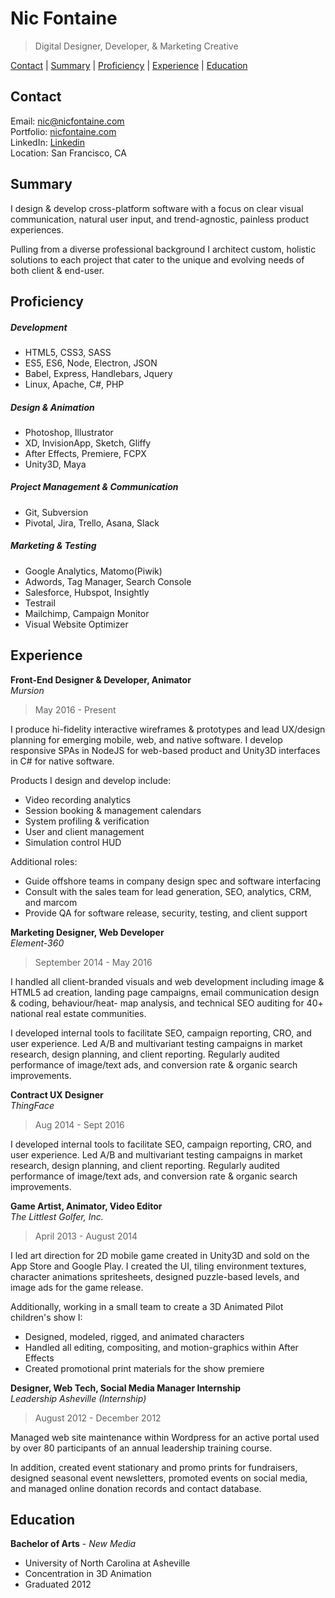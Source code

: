 # Nic Fontaine

> Digital Designer, Developer, & Marketing Creative   

[Contact](https://github.com/ngpfontaine/resume/blob/master/readme.md#contact)  |  [Summary](https://github.com/ngpfontaine/resume/blob/master/readme.md#summary)  |  [Proficiency](https://github.com/ngpfontaine/resume/blob/master/readme.md#proficiency)  |  [Experience](https://github.com/ngpfontaine/resume/blob/master/readme.md#experience)  |  [Education](https://github.com/ngpfontaine/resume/blob/master/readme.md#education)


## Contact

Email: [nic@nicfontaine.com](mailto:nic@nicfontaine.com)   
Portfolio: [nicfontaine.com](https://nicfontaine.com)   
LinkedIn: [Linkedin](https://www.linkedin.com/in/nic-fontaine-67304062/)   
Location: San Francisco, CA

## Summary

I design & develop cross-platform software with a focus on clear visual communication, natural user input, and trend-agnostic, painless product experiences.   

Pulling from a diverse professional background I architect custom, holistic solutions to each project that cater to the unique and evolving needs of both client & end-user.   

## Proficiency

##### Development
- HTML5, CSS3, SASS
- ES5, ES6, Node, Electron, JSON
- Babel, Express, Handlebars, Jquery
- Linux, Apache, C#, PHP

##### Design & Animation
- Photoshop, Illustrator
- XD, InvisionApp, Sketch, Gliffy
- After Effects, Premiere, FCPX
- Unity3D, Maya

##### Project Management & Communication
- Git, Subversion
- Pivotal, Jira, Trello, Asana, Slack

##### Marketing & Testing
- Google Analytics, Matomo(Piwik)
- Adwords, Tag Manager, Search Console
- Salesforce, Hubspot, Insightly
- Testrail
- Mailchimp, Campaign Monitor
- Visual Website Optimizer

## Experience

**Front-End Designer & Developer, Animator**   
_Mursion_   
> May 2016 - Present   

I produce hi-fidelity interactive wireframes & prototypes and lead UX/design planning for emerging mobile, web, and native software. I develop responsive SPAs in NodeJS for web-based product and Unity3D interfaces in C# for native software.   

Products I design and develop include:    
- Video recording analytics
- Session booking & management calendars
- System profiling & verification
- User and client management
- Simulation control HUD

Additional roles:     
- Guide offshore teams in company design spec and software interfacing
- Consult with the sales team for lead generation, SEO, analytics, CRM, and marcom
- Provide QA for software release, security, testing, and client support


**Marketing Designer, Web Developer**   
_Element-360_   
> September 2014 - May 2016   

I handled all client-branded visuals and web development including image & HTML5 ad creation, landing page campaigns, email communication design & coding, behaviour/heat- map analysis, and technical SEO auditing for 40+ national real estate communities.     

I developed internal tools to facilitate SEO, campaign reporting, CRO, and user experience. Led A/B and multivariant testing campaigns in market research, design planning, and client reporting. Regularly audited performance of image/text ads, and conversion rate & organic search improvements.    

**Contract UX Designer**   
_ThingFace_
> Aug 2014 - Sept 2016   

I developed internal tools to facilitate SEO, campaign reporting, CRO, and user experience. Led A/B and multivariant testing campaigns in market research, design planning, and client reporting. Regularly audited performance of image/text ads, and conversion rate & organic search improvements.    

**Game Artist, Animator, Video Editor**   
_The Littlest Golfer, Inc._   
> April 2013 - August 2014   

I led art direction for 2D mobile game created in Unity3D and sold on the App Store and Google Play. I created the UI, tiling environment textures, character animations spritesheets, designed puzzle-based levels, and image ads for the game release.    

Additionally, working in a small team to create a 3D Animated Pilot children's show I:
- Designed, modeled, rigged, and animated characters
- Handled all editing, compositing, and motion-graphics within After Effects
- Created promotional print materials for the show premiere

**Designer, Web Tech, Social Media Manager Internship**   
_Leadership Asheville (Internship)_   
> August 2012 - December 2012   

Managed web site maintenance within Wordpress for an active portal used by over 80 participants of an annual leadership training course.   

In addition, created event stationary and promo prints for fundraisers, designed seasonal event newsletters, promoted events on social media, and managed online donation records and contact database.   

## Education

**Bachelor of Arts** - _New Media_
- University of North Carolina at Asheville
- Concentration in 3D Animation
- Graduated 2012

